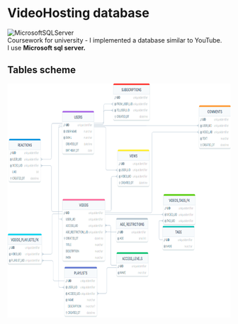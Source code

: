 # VideoHosting database
![MicrosoftSQLServer](https://img.shields.io/badge/Microsoft%20SQL%20Server-CC2927?style=for-the-badge&logo=microsoft%20sql%20server&logoColor=white)  
Coursework for university - I implemented a database similar to YouTube.   
I use **Microsoft sql server.**

## Tables scheme
[<img src="Assets/Scheme.png" width="832" height="528.5" alt="Tables scheme"/>](Assets/Scheme.png)